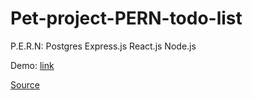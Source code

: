 # Pet-project-PERN-todo-list

P.E.R.N: Postgres Express.js React.js Node.js

Demo: [link](https://pern-todo-deploy.herokuapp.com/)

[Source](https://youtu.be/ldYcgPKEZC8)

